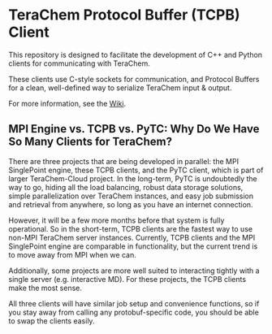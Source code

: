 # TeraChem Protocol Buffer (TCPB) Client #

This repository is designed to facilitate the development of C++ and Python clients for communicating with TeraChem.

These clients use C-style sockets for communication, and Protocol Buffers for a clean, well-defined way to serialize TeraChem input & output.

For more information, see the [Wiki](https://bitbucket.org/sseritan/tcpb-client/wiki/Home).

## MPI Engine vs. TCPB vs. PyTC: Why Do We Have So Many Clients for TeraChem?

There are three projects that are being developed in parallel: the MPI SinglePoint engine, these TCPB clients, and the PyTC client, which is part of larger TeraChem-Cloud project.
In the long-term, PyTC is undoubtedly the way to go, hiding all the load balancing, robust data storage solutions, simple parallelization over TeraChem instances,
and easy job submission and retrieval from anywhere, so long as you have an internet connection.

However, it will be a few more months before that system is fully operational.
So in the short-term, TCPB clients are the fastest way to use non-MPI TeraChem server instances.
Currently, TCPB clients and the MPI SinglePoint engine are comparable in functionality, but the current trend is to move away from MPI when we can.

Additionally, some projects are more well suited to interacting tightly with a single server (e.g. interactive MD).
For these projects, the TCPB clients make the most sense.

All three clients will have similar job setup and convenience functions, so if you stay away from calling any protobuf-specific code,
you should be able to swap the clients easily.